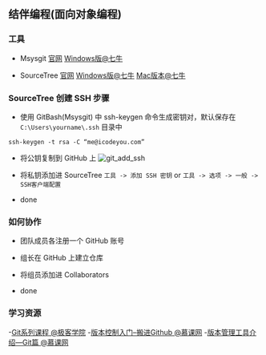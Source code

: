## 结伴编程(面向对象编程)

### 工具

- Msysgit  [官网](https://git-for-windows.github.io/) [Windows版@七牛](http://7xivx9.com1.z0.glb.clouddn.com/Git-2.7.2-64-bit.exe)

- SourceTree  [官网](https://www.sourcetreeapp.com/)  [Windows版@七牛](http://7xivx9.com1.z0.glb.clouddn.com/SourceTreeSetup_1.8.2.3.exe)  [Mac版本@七牛](http://7xivx9.com1.z0.glb.clouddn.com/SourceTree_2.2.2.dmg)


### SourceTree 创建 SSH 步骤

- 使用 GitBash(Msysgit) 中 ssh-keygen 命令生成密钥对，默认保存在 `C:\Users\yourname\.ssh` 目录中
```
ssh-keygen -t rsa -C “me@icodeyou.com”
```

- 将公钥复制到 GitHub 上
![git_add_ssh](http://7xivx9.com1.z0.glb.clouddn.com/git_github_addssh.jpg)

- 将私钥添加进 SourceTree
`工具 -> 添加 SSH 密钥` or `工具 -> 选项 -> 一般 -> SSH客户端配置`

- done


### 如何协作

- 团队成员各注册一个 GitHub 账号

- 组长在 GitHub 上建立仓库

- 将组员添加进 Collaborators

- done

### 学习资源
-[Git系列课程 @极客学院](http://ke.jikexueyuan.com/xilie/4)
-[版本控制入门–搬进Github @慕课网](http://www.imooc.com/learn/390)
-[版本管理工具介绍—Git篇 @慕课网](http://www.imooc.com/learn/208)